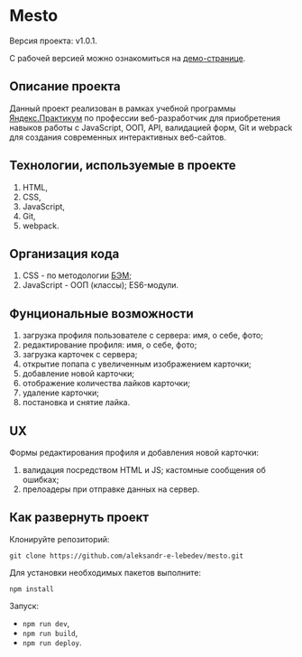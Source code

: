 # Mesto

Версия проекта: v1.0.1.

С рабочей версией можно ознакомиться на [демо-странице](https://aleksandr-e-lebedev.github.io/mesto).

## Описание проекта

Данный проект реализован в рамках учебной программы [Яндекс.Практикум](https://praktikum.yandex.ru) по профессии веб-разработчик для приобретения навыков работы с JavaScript, ООП, API, валидацией форм, Git и webpack для создания современных интерактивных веб-сайтов.

## Технологии, используемые в проекте

1. HTML,
2. CSS,
3. JavaScript,
4. Git,
5. webpack.

## Организация кода

1. CSS - по методологии [БЭМ](https://ru.bem.info/methodology);
2. JavaScript - ООП (классы); ES6-модули.

## Фунциональные возможности

1. загрузка профиля пользователе с сервера: имя, о себе, фото;
2. редактирование профиля: имя, о себе, фото;
3. загрузка карточек с сервера;
4. открытие попапа с увеличенным изображением карточки;
5. добавление новой карточки;
6. отображение количества лайков карточки;
7. удаление карточки;
8. постановка и снятие лайка.

## UX

Формы редактирования профиля и добавления новой карточки:

1. валидация посредством HTML и JS; кастомные сообщения об ошибках;
2. прелоадеры при отправке данных на сервер.

## Как развернуть проект

Клонируйте репозиторий:

`git clone https://github.com/aleksandr-e-lebedev/mesto.git`

Для установки необходимых пакетов выполните:

`npm install`

Запуск:

* `npm run dev`,
* `npm run build`,
* `npm run deploy`.